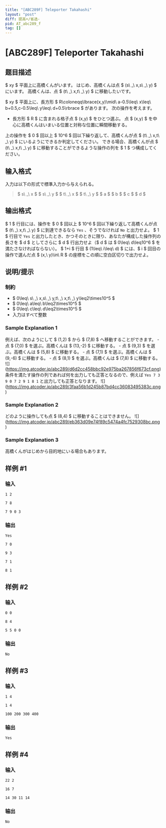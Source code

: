 ```yaml
---
title: "[ABC289F] Teleporter Takahashi"
layout: "post"
diff: 提高+/省选-
pid: AT_abc289_f
tag: []
---
```


# [ABC289F] Teleporter Takahashi

## 题目描述

[problemUrl]: https://atcoder.jp/contests/abc289/tasks/abc289_f

$ xy $ 平面上に高橋くんがいます。 はじめ、高橋くんは点 $ (s\ _\ x,s\ _\ y) $ にいます。 高橋くんは、点 $ (t\ _\ x,t\ _\ y) $ に移動したいです。

$ xy $ 平面上に、長方形 $ R\coloneqq\lbrace(x,y)\mid\ a-0.5\leq\ x\leq\ b+0.5,c-0.5\leq\ y\leq\ d+0.5\rbrace $ があります。 次の操作を考えます。

- 長方形 $ R $ に含まれる格子点 $ (x,y) $ をひとつ選ぶ。 点 $ (x,y) $ を中心に高橋くんはいまいる位置と対称な位置に瞬間移動する。
 
上の操作を $ 0 $ 回以上 $ 10^6 $ 回以下繰り返して、高橋くんが点 $ (t\ _\ x,t\ _\ y) $ にいるようにできるか判定してください。 できる場合、高橋くんが点 $ (t\ _\ x,t\ _\ y) $ に移動することができるような操作の列を $ 1 $ つ構成してください。

## 输入格式

入力は以下の形式で標準入力から与えられる。

> $ s\ _\ x $ $ s\ _\ y $ $ t\ _\ x $ $ t\ _\ y $ $ a $ $ b $ $ c $ $ d $

## 输出格式

$ 1 $ 行目には、操作を $ 0 $ 回以上 $ 10^6 $ 回以下繰り返して高橋くんが点 $ (t\ _\ x,t\ _\ y) $ に到達できるなら `Yes` 、そうでなければ `No` と出力せよ。 $ 1 $ 行目で `Yes` と出力したとき、かつそのときに限り、あなたが構成した操作列の長さを $ d $ としてさらに $ d $ 行出力せよ（$ d $ は $ 0\leq\ d\leq10^6 $ を満たさなければならない）。 $ 1+i $ 行目 $ (1\leq\ i\leq\ d) $ には、$ i $ 回目の操作で選んだ点 $ (x,\ y)\in\ R $ の座標をこの順に空白区切りで出力せよ。

## 说明/提示

### 制約

- $ 0\leq\ s\ _\ x,s\ _\ y,t\ _\ x,t\ _\ y\leq2\times10^5 $
- $ 0\leq\ a\leq\ b\leq2\times10^5 $
- $ 0\leq\ c\leq\ d\leq2\times10^5 $
- 入力はすべて整数
 
### Sample Explanation 1

例えば、次のようにして $ (1,2) $ から $ (7,8) $ へ移動することができます。 - 点 $ (7,0) $ を選ぶ。高橋くんは $ (13,-2) $ に移動する。 - 点 $ (9,3) $ を選ぶ。高橋くんは $ (5,8) $ に移動する。 - 点 $ (7,1) $ を選ぶ。高橋くんは $ (9,-6) $ に移動する。 - 点 $ (8,1) $ を選ぶ。高橋くんは $ (7,8) $ に移動する。 !\[\](https://img.atcoder.jp/abc289/d6d2cc458bbc92e975ba267856f673cf.png) 条件を満たす操作の列であれば何を出力しても正答となるので、例えば ``` Yes 7 3 9 0 7 2 9 1 8 1 ``` と出力しても正答となります。 !\[\](https://img.atcoder.jp/abc289/3faa56b1d245b87bd4cc36083495383c.png)

### Sample Explanation 2

どのように操作しても点 $ (8,4) $ に移動することはできません。 !\[\](https://img.atcoder.jp/abc289/eb363d09e74f89c5474a4fc7529308bc.png)

### Sample Explanation 3

高橋くんがはじめから目的地にいる場合もあります。

## 样例 #1

### 输入

```
1 2
7 8
7 9 0 3
```

### 输出

```
Yes
7 0
9 3
7 1
8 1
```

## 样例 #2

### 输入

```
0 0
8 4
5 5 0 0
```

### 输出

```
No
```

## 样例 #3

### 输入

```
1 4
1 4
100 200 300 400
```

### 输出

```
Yes
```

## 样例 #4

### 输入

```
22 2
16 7
14 30 11 14
```

### 输出

```
No
```

